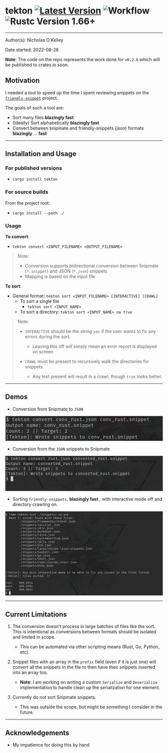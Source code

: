 # tekton [![Latest Version]][crates.io] ![Workflow] ![Rustc Version 1.66+]

---

[workflow]: https://github.com/OkelleyDevelopment/tekton/actions/workflows/ci.yml/badge.svg
[latest version]: https://img.shields.io/crates/v/tekton.svg
[crates.io]: https://crates.io/crates/tekton
[rustc version 1.66+]: https://img.shields.io/badge/rustc-1.66+-blue.svg

Author(s): Nicholas O'Kelley

Date started: 2022-08-28

**Note**: The code on the repo represents the work done for `v0.2.0` which will be published to crates.io soon.

## Motivation

I needed a tool to speed up the time I spent reviewing snippets on the [`friendly-snippet`](https://github.com/rafamadriz/friendly-snippets) project.

The goals of such a tool are:

- Sort many files **blazingly fast**
- (Ideally) Sort alphabetically **blazingly fast**
- Convert between snipmate and friendly-snippets (json) formats **blazingly** ... **fast**

---

## Installation and Usage

### For published versions

- `cargo install tekton`

### For source builds

From the project root:

- `cargo install --path ./`

### Usage

**To convert**:

- `tekton convert <INPUT_FILENAME> <OUTPUT_FILENAME>`

> Note:
>
> - Conversion supports bidirectional conversion between Snipmate (`*.snippet`) and JSON (`*.json`) snippets
> - Mapping is based on the input file

**To sort**:

- General format: `tekton sort <INPUT_FILENAME> [INTERACTIVE] [CRAWL]`
  - To sort a single file
    - `tekton sort <INPUT_NAME>`
  - To sort a directory: `tekton sort <INPUT_NAME> no true`

> Note:
>
> - `INTERACTIVE` should be the string `yes` if the user wants to fix any errors during the sort.
>
>   - Leaving this off will simply mean an error report is displayed on screen
>
> - `CRAWL` must be present to recursively walk the directories for snippets
>   - Any text present will result in a crawl, though `true` looks better.

---

## Demos

- Conversion from Snipmate to `JSON`

![json-bay-bee](./images/snipmate_to_json.png)

- Conversion from the `JSON` snippets to Snipmate

![Conversion](./images/converting_json_to_snipmate.png)

- Sorting `friendly-snippets`, **blazingly fast** , with interactive mode off and directory crawling on.

![Sorting](./images/sorting_json.png)

---

## Current Limitations

1. The conversion doesn't process in large batches of files like the sort. This is intentional as conversions between formats should be isolated and limited in scope.
   - This can be automated via other scripting means (Rust, Go, Python, etc).
2. Snippet files with an array in the `prefix` field (even if it is just one) will convert all the snippets in the file to then have their snippets inserted into an array too.

   - **Note**: I am working on writing a custom `Serialize` and `Deserialize` implementation to handle clean up the serialization for one element.

3. Currently do not sort Snipmate snippets.
   - This was outside the scope, but might be something I consider in the future.

---

## Acknowledgements

- My impatience for doing this by hand
